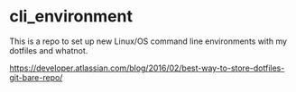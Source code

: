 # cli_environment
This is a repo to set up new Linux/OS command line environments with my dotfiles and whatnot.

https://developer.atlassian.com/blog/2016/02/best-way-to-store-dotfiles-git-bare-repo/

